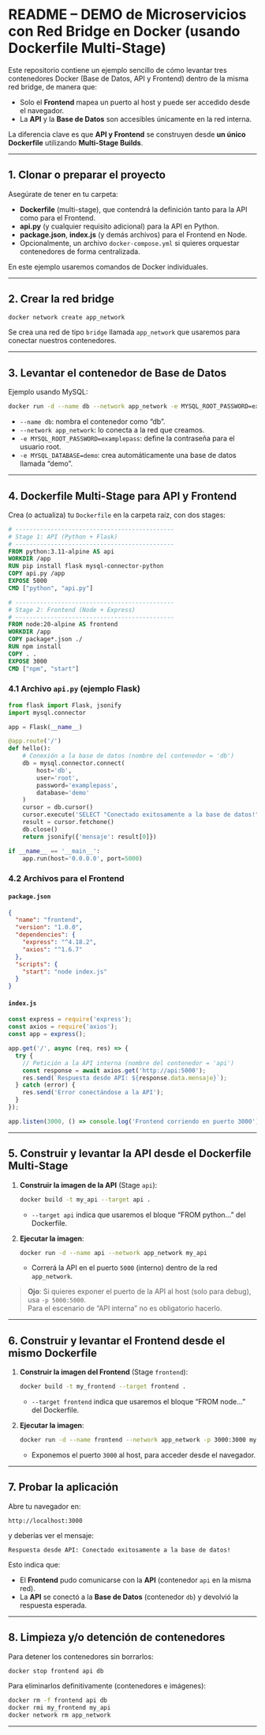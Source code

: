 # README – DEMO de Microservicios con Red Bridge en Docker (usando Dockerfile Multi-Stage)

Este repositorio contiene un ejemplo sencillo de cómo levantar tres contenedores Docker (Base de Datos, API y Frontend) dentro de la misma red bridge, de manera que:  
- Solo el **Frontend** mapea un puerto al host y puede ser accedido desde el navegador.  
- La **API** y la **Base de Datos** son accesibles únicamente en la red interna.

La diferencia clave es que **API y Frontend** se construyen desde **un único Dockerfile** utilizando **Multi-Stage Builds**.

---

## 1. Clonar o preparar el proyecto

Asegúrate de tener en tu carpeta:
- **Dockerfile** (multi-stage), que contendrá la definición tanto para la API como para el Frontend.
- **api.py** (y cualquier requisito adicional) para la API en Python.
- **package.json**, **index.js** (y demás archivos) para el Frontend en Node.
- Opcionalmente, un archivo `docker-compose.yml` si quieres orquestar contenedores de forma centralizada.

En este ejemplo usaremos comandos de Docker individuales.

---

## 2. Crear la red bridge

```bash
docker network create app_network
```

Se crea una red de tipo `bridge` llamada `app_network` que usaremos para conectar nuestros contenedores.

---

## 3. Levantar el contenedor de Base de Datos

Ejemplo usando MySQL:

```bash
docker run -d --name db --network app_network -e MYSQL_ROOT_PASSWORD=examplepass -e MYSQL_DATABASE=demo mysql:latest
```

- `--name db`: nombra el contenedor como “db”.
- `--network app_network`: lo conecta a la red que creamos.
- `-e MYSQL_ROOT_PASSWORD=examplepass`: define la contraseña para el usuario root.
- `-e MYSQL_DATABASE=demo`: crea automáticamente una base de datos llamada “demo”.

---

## 4. Dockerfile Multi-Stage para API y Frontend

Crea (o actualiza) tu `Dockerfile` en la carpeta raíz, con dos stages:

```dockerfile
# ---------------------------------------------
# Stage 1: API (Python + Flask)
# ---------------------------------------------
FROM python:3.11-alpine AS api
WORKDIR /app
RUN pip install flask mysql-connector-python
COPY api.py /app
EXPOSE 5000
CMD ["python", "api.py"]

# ---------------------------------------------
# Stage 2: Frontend (Node + Express)
# ---------------------------------------------
FROM node:20-alpine AS frontend
WORKDIR /app
COPY package*.json ./
RUN npm install
COPY . .
EXPOSE 3000
CMD ["npm", "start"]
```

### 4.1 Archivo `api.py` (ejemplo Flask)

```python
from flask import Flask, jsonify
import mysql.connector

app = Flask(__name__)

@app.route('/')
def hello():
    # Conexión a la base de datos (nombre del contenedor = 'db')
    db = mysql.connector.connect(
        host='db',
        user='root',
        password='examplepass',
        database='demo'
    )
    cursor = db.cursor()
    cursor.execute('SELECT "Conectado exitosamente a la base de datos!"')
    result = cursor.fetchone()
    db.close()
    return jsonify({'mensaje': result[0]})

if __name__ == '__main__':
    app.run(host='0.0.0.0', port=5000)
```

### 4.2 Archivos para el Frontend

#### `package.json`
```json
{
  "name": "frontend",
  "version": "1.0.0",
  "dependencies": {
    "express": "^4.18.2",
    "axios": "^1.6.7"
  },
  "scripts": {
    "start": "node index.js"
  }
}
```

#### `index.js`
```javascript
const express = require('express');
const axios = require('axios');
const app = express();

app.get('/', async (req, res) => {
  try {
    // Petición a la API interna (nombre del contenedor = 'api')
    const response = await axios.get('http://api:5000');
    res.send(`Respuesta desde API: ${response.data.mensaje}`);
  } catch (error) {
    res.send('Error conectándose a la API');
  }
});

app.listen(3000, () => console.log('Frontend corriendo en puerto 3000'));
```

---

## 5. Construir y levantar la API desde el Dockerfile Multi-Stage

1. **Construir la imagen de la API** (Stage `api`):
   ```bash
   docker build -t my_api --target api .
   ```
   - `--target api` indica que usaremos el bloque “FROM python…” del Dockerfile.

2. **Ejecutar la imagen**:
   ```bash
   docker run -d --name api --network app_network my_api
   ```
   - Correrá la API en el puerto `5000` (interno) dentro de la red `app_network`.

> **Ojo**: Si quieres exponer el puerto de la API al host (solo para debug), usa `-p 5000:5000`.  
> Para el escenario de “API interna” no es obligatorio hacerlo.

---

## 6. Construir y levantar el Frontend desde el mismo Dockerfile

1. **Construir la imagen del Frontend** (Stage `frontend`):
   ```bash
   docker build -t my_frontend --target frontend .
   ```
   - `--target frontend` indica que usaremos el bloque “FROM node…” del Dockerfile.

2. **Ejecutar la imagen**:
   ```bash
   docker run -d --name frontend --network app_network -p 3000:3000 my_frontend
   ```
   - Exponemos el puerto `3000` al host, para acceder desde el navegador.

---

## 7. Probar la aplicación

Abre tu navegador en:
```
http://localhost:3000
```
y deberías ver el mensaje:
```
Respuesta desde API: Conectado exitosamente a la base de datos!
```
Esto indica que:
- El **Frontend** pudo comunicarse con la **API** (contenedor `api` en la misma red).
- La **API** se conectó a la **Base de Datos** (contenedor `db`) y devolvió la respuesta esperada.

---

## 8. Limpieza y/o detención de contenedores

Para detener los contenedores sin borrarlos:
```bash
docker stop frontend api db
```

Para eliminarlos definitivamente (contenedores e imágenes):
```bash
docker rm -f frontend api db
docker rmi my_frontend my_api
docker network rm app_network
```

---
